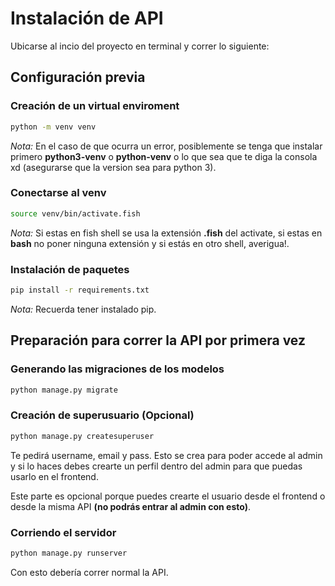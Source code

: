 # Instalación de API

Ubicarse al incio del proyecto en terminal y correr lo siguiente:

## Configuración previa

### Creación de un virtual enviroment
```bash
python -m venv venv
```

*Nota:* En el caso de que ocurra un error, posiblemente se tenga que instalar primero **python3-venv** o **python-venv** o lo que sea que te diga la consola xd (asegurarse que la version sea para python 3).

### Conectarse al venv

```bash
source venv/bin/activate.fish
```

*Nota:* Si estas en fish shell se usa la extensión **.fish** del activate, si estas en **bash** no poner ninguna extensión y si estás en otro shell, averigua!.

### Instalación de paquetes

```bash
pip install -r requirements.txt
```

*Nota:* Recuerda tener instalado pip.

## Preparación para correr la API por primera vez

### Generando las migraciones de los modelos

```bash
python manage.py migrate
```

### Creación de superusuario (Opcional)

```bash
python manage.py createsuperuser
```

Te pedirá username, email y pass. Esto se crea para poder accede al admin y si lo haces debes crearte un perfil dentro del admin para que puedas usarlo en el frontend.

Este parte es opcional porque puedes crearte el usuario desde el frontend o desde la misma API **(no podrás entrar al admin con esto)**.

### Corriendo el servidor

```bash
python manage.py runserver
```

Con esto debería correr normal la API.